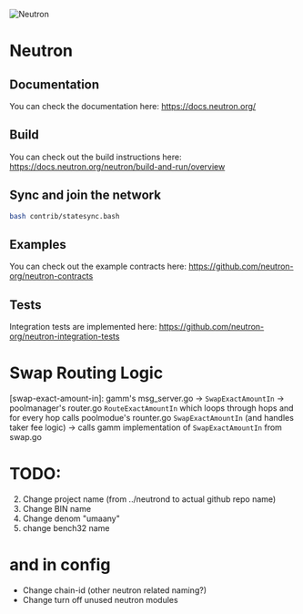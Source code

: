![Neutron](https://github.com/neutron-org/neutron-docs/blob/1db1e92098c915ae8ad4defc0bd30ef549175201/static/img/neutron_wide_logo.png)

# Neutron

## Documentation

You can check the documentation here: https://docs.neutron.org/

## Build

You can check out the build instructions here: https://docs.neutron.org/neutron/build-and-run/overview

## Sync and join the network

```bash
bash contrib/statesync.bash
```

## Examples

You can check out the example contracts here: https://github.com/neutron-org/neutron-contracts

## Tests

Integration tests are implemented here: https://github.com/neutron-org/neutron-integration-tests

# Swap Routing Logic

[swap-exact-amount-in]:
gamm's msg_server.go -> `SwapExactAmountIn` -> poolmanager's router.go `RouteExactAmountIn` which loops through hops and for every hop calls poolmodue's rounter.go `SwapExactAmountIn` (and handles taker fee logic) -> calls gamm implementation of `SwapExactAmountIn` from swap.go

# TODO:

2. Change project name (from ../neutrond to actual github repo name)
3. Change BIN name
4. Change denom "umaany"
5. change bench32 name

# and in config

- Change chain-id (other neutron related naming?)
- Change turn off unused neutron modules
